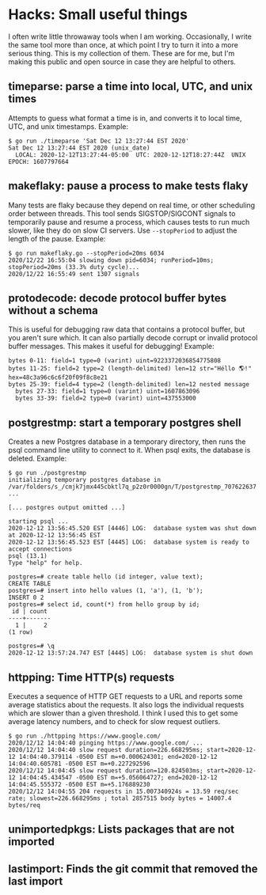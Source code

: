 # Hacks: Small useful things

I often write little throwaway tools when I am working. Occasionally, I write the same tool more than once, at which point I try to turn it into a more serious thing. This is my collection of them. These are for me, but I'm making this public and open source in case they are helpful to others.


## timeparse: parse a time into local, UTC, and unix times

Attempts to guess what format a time is in, and converts it to local time, UTC, and unix timestamps. Example:

```
$ go run ./timeparse 'Sat Dec 12 13:27:44 EST 2020'
Sat Dec 12 13:27:44 EST 2020 (unix_date)
  LOCAL: 2020-12-12T13:27:44-05:00  UTC: 2020-12-12T18:27:44Z  UNIX EPOCH: 1607797664
```


## makeflaky: pause a process to make tests flaky

Many tests are flaky because they depend on real time, or other scheduling order between threads. This tool sends SIGSTOP/SIGCONT signals to temporarily pause and resume a process, which causes tests to run much slower, like they do on slow CI servers. Use `--stopPeriod` to adjust the length of the pause. Example:

```
$ go run makeflaky.go --stopPeriod=20ms 6034
2020/12/22 16:55:04 slowing down pid=6034; runPeriod=10ms; stopPeriod=20ms (33.3% duty cycle)...
2020/12/22 16:55:49 sent 1307 signals
```


## protodecode: decode protocol buffer bytes without a schema

This is useful for debugging raw data that contains a protocol buffer, but you aren't sure which. It can also partially decode corrupt or invalid protocol buffer messages. This makes it useful for debugging! Example:

```$ go run ./protodecode --nested=4 out
bytes 0-11: field=1 type=0 (varint) uint=9223372036854775808
bytes 11-25: field=2 type=2 (length-delimited) len=12 str="Héllo 🌎!" hex=48c3a96c6c6f20f09f8c8e21
bytes 25-39: field=4 type=2 (length-delimited) len=12 nested message
  bytes 27-33: field=1 type=0 (varint) uint=1607863096
  bytes 33-39: field=2 type=0 (varint) uint=437553000
```


## postgrestmp: start a temporary postgres shell

Creates a new Postgres database in a temporary directory, then runs the psql command line utility to connect to it. When psql exits, the database is deleted. Example:

```
$ go run ./postgrestmp 
initializing temporary postgres database in /var/folders/s_/cmjk7jmx445cbktl7q_p2z0r0000gn/T/postgrestmp_707622637 ...

[... postgres output omitted ...]

starting psql ...
2020-12-12 13:56:45.520 EST [4446] LOG:  database system was shut down at 2020-12-12 13:56:45 EST
2020-12-12 13:56:45.523 EST [4445] LOG:  database system is ready to accept connections
psql (13.1)
Type "help" for help.

postgres=# create table hello (id integer, value text);
CREATE TABLE
postgres=# insert into hello values (1, 'a'), (1, 'b');
INSERT 0 2
postgres=# select id, count(*) from hello group by id;
 id | count 
----+-------
  1 |     2
(1 row)

postgres=# \q
2020-12-12 13:57:24.747 EST [4445] LOG:  database system is shut down
```

## httpping: Time HTTP(s) requests

Executes a sequence of HTTP GET requests to a URL and reports some average statistics about the requests. It also logs the individual requests which are slower than a given threshold. I think I used this to get some average latency numbers, and to check for slow request outliers.

```
$ go run ./httpping https://www.google.com/
2020/12/12 14:04:40 pinging https://www.google.com/ ...
2020/12/12 14:04:40 slow request duration=226.668295ms; start=2020-12-12 14:04:40.379114 -0500 EST m=+0.000624301; end=2020-12-12 14:04:40.605781 -0500 EST m=+0.227292596
2020/12/12 14:04:45 slow request duration=120.824503ms; start=2020-12-12 14:04:45.434547 -0500 EST m=+5.056064727; end=2020-12-12 14:04:45.555372 -0500 EST m=+5.176889230
2020/12/12 14:04:55 204 requests in 15.007340924s = 13.59 req/sec rate; slowest=226.668295ms ; total 2857515 body bytes = 14007.4 bytes/req
```

## unimportedpkgs: Lists packages that are not imported

## lastimport: Finds the git commit that removed the last import
